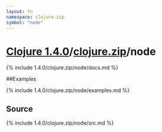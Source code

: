 ```yaml
---
layout: fn
namespace: clojure.zip
symbol: "node"
---
```


# [Clojure 1.4.0](../../)/[clojure.zip](../)/node

{% include 1.4.0/clojure.zip/node/docs.md %}

##Examples

{% include 1.4.0/clojure.zip/node/examples.md %}
## Source
{% include 1.4.0/clojure.zip/node/src.md %}

